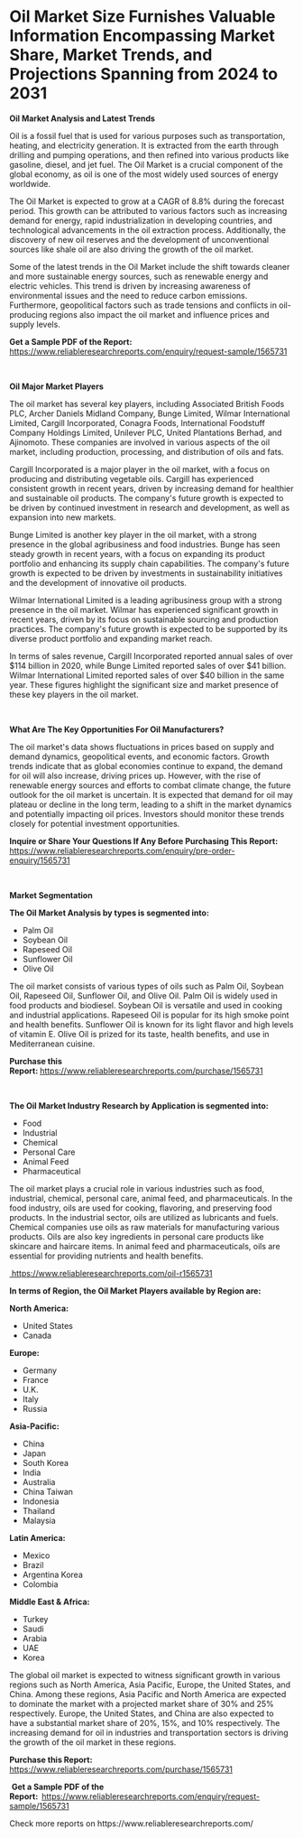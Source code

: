 <p><h1>Oil Market Size Furnishes Valuable Information Encompassing Market Share, Market Trends, and Projections Spanning from 2024 to 2031</h1></p><p><strong>Oil Market Analysis and Latest Trends</strong></p>
<p><p>Oil is a fossil fuel that is used for various purposes such as transportation, heating, and electricity generation. It is extracted from the earth through drilling and pumping operations, and then refined into various products like gasoline, diesel, and jet fuel. The Oil Market is a crucial component of the global economy, as oil is one of the most widely used sources of energy worldwide.</p><p>The Oil Market is expected to grow at a CAGR of 8.8% during the forecast period. This growth can be attributed to various factors such as increasing demand for energy, rapid industrialization in developing countries, and technological advancements in the oil extraction process. Additionally, the discovery of new oil reserves and the development of unconventional sources like shale oil are also driving the growth of the oil market.</p><p>Some of the latest trends in the Oil Market include the shift towards cleaner and more sustainable energy sources, such as renewable energy and electric vehicles. This trend is driven by increasing awareness of environmental issues and the need to reduce carbon emissions. Furthermore, geopolitical factors such as trade tensions and conflicts in oil-producing regions also impact the oil market and influence prices and supply levels.</p></p>
<p><strong>Get a Sample PDF of the Report:&nbsp;</strong> <a href="https://www.reliableresearchreports.com/enquiry/request-sample/1565731">https://www.reliableresearchreports.com/enquiry/request-sample/1565731</a></p>
<p>&nbsp;</p>
<p><strong>Oil Major Market Players</strong></p>
<p><p>The oil market has several key players, including Associated British Foods PLC, Archer Daniels Midland Company, Bunge Limited, Wilmar International Limited, Cargill Incorporated, Conagra Foods, International Foodstuff Company Holdings Limited, Unilever PLC, United Plantations Berhad, and Ajinomoto. These companies are involved in various aspects of the oil market, including production, processing, and distribution of oils and fats.</p><p>Cargill Incorporated is a major player in the oil market, with a focus on producing and distributing vegetable oils. Cargill has experienced consistent growth in recent years, driven by increasing demand for healthier and sustainable oil products. The company's future growth is expected to be driven by continued investment in research and development, as well as expansion into new markets.</p><p>Bunge Limited is another key player in the oil market, with a strong presence in the global agribusiness and food industries. Bunge has seen steady growth in recent years, with a focus on expanding its product portfolio and enhancing its supply chain capabilities. The company's future growth is expected to be driven by investments in sustainability initiatives and the development of innovative oil products.</p><p>Wilmar International Limited is a leading agribusiness group with a strong presence in the oil market. Wilmar has experienced significant growth in recent years, driven by its focus on sustainable sourcing and production practices. The company's future growth is expected to be supported by its diverse product portfolio and expanding market reach.</p><p>In terms of sales revenue, Cargill Incorporated reported annual sales of over $114 billion in 2020, while Bunge Limited reported sales of over $41 billion. Wilmar International Limited reported sales of over $40 billion in the same year. These figures highlight the significant size and market presence of these key players in the oil market.</p></p>
<p>&nbsp;</p>
<p><strong>What Are The Key Opportunities For Oil Manufacturers?</strong></p>
<p><p>The oil market's data shows fluctuations in prices based on supply and demand dynamics, geopolitical events, and economic factors. Growth trends indicate that as global economies continue to expand, the demand for oil will also increase, driving prices up. However, with the rise of renewable energy sources and efforts to combat climate change, the future outlook for the oil market is uncertain. It is expected that demand for oil may plateau or decline in the long term, leading to a shift in the market dynamics and potentially impacting oil prices. Investors should monitor these trends closely for potential investment opportunities.</p></p>
<p><strong>Inquire or Share Your Questions If Any Before Purchasing This Report:</strong> <a href="https://www.reliableresearchreports.com/enquiry/pre-order-enquiry/1565731">https://www.reliableresearchreports.com/enquiry/pre-order-enquiry/1565731</a></p>
<p>&nbsp;</p>
<p><strong>Market Segmentation</strong></p>
<p><strong>The Oil Market Analysis by types is segmented into:</strong></p>
<p><ul><li>Palm Oil</li><li>Soybean Oil</li><li>Rapeseed Oil</li><li>Sunflower Oil</li><li>Olive Oil</li></ul></p>
<p><p>The oil market consists of various types of oils such as Palm Oil, Soybean Oil, Rapeseed Oil, Sunflower Oil, and Olive Oil. Palm Oil is widely used in food products and biodiesel. Soybean Oil is versatile and used in cooking and industrial applications. Rapeseed Oil is popular for its high smoke point and health benefits. Sunflower Oil is known for its light flavor and high levels of vitamin E. Olive Oil is prized for its taste, health benefits, and use in Mediterranean cuisine.</p></p>
<p><strong>Purchase this Report:&nbsp;</strong><a href="https://www.reliableresearchreports.com/purchase/1565731">https://www.reliableresearchreports.com/purchase/1565731</a></p>
<p>&nbsp;</p>
<p><strong>The Oil Market Industry Research by Application is segmented into:</strong></p>
<p><ul><li>Food</li><li>Industrial</li><li>Chemical</li><li>Personal Care</li><li>Animal Feed</li><li>Pharmaceutical</li></ul></p>
<p><p>The oil market plays a crucial role in various industries such as food, industrial, chemical, personal care, animal feed, and pharmaceuticals. In the food industry, oils are used for cooking, flavoring, and preserving food products. In the industrial sector, oils are utilized as lubricants and fuels. Chemical companies use oils as raw materials for manufacturing various products. Oils are also key ingredients in personal care products like skincare and haircare items. In animal feed and pharmaceuticals, oils are essential for providing nutrients and health benefits.</p></p>
<p><a href="https://www.reliableresearchreports.com/oil-r1565731">&nbsp;https://www.reliableresearchreports.com/oil-r1565731</a></p>
<p><strong>In terms of Region, the Oil Market Players available by Region are:</strong></p>
<p>
    <p> <strong> North America: </strong>
        <ul>
            <li>United States</li>
            <li>Canada</li>
        </ul>
        </p> 
    <p> <strong> Europe: </strong>
        <ul>
            <li>Germany</li>
            <li>France</li>
            <li>U.K.</li>
            <li>Italy</li>
            <li>Russia</li>
        </ul>
        </p> 
    <p> <strong> Asia-Pacific: </strong>
        <ul>
            <li>China</li>
            <li>Japan</li>
            <li>South Korea</li>
            <li>India</li>
            <li>Australia</li>
            <li>China Taiwan</li>
            <li>Indonesia</li>
            <li>Thailand</li>
            <li>Malaysia</li>
        </ul>
        </p> 
    <p> <strong> Latin America: </strong>
        <ul>
            <li>Mexico</li>
            <li>Brazil</li>
            <li>Argentina Korea</li>
            <li>Colombia</li>
        </ul>
        </p> 
    <p> <strong> Middle East & Africa: </strong>
        <ul>
            <li>Turkey</li>
            <li>Saudi</li>
            <li>Arabia</li>
            <li>UAE</li>
            <li>Korea</li>
        </ul>
    </p>
    </p>
<p><p>The global oil market is expected to witness significant growth in various regions such as North America, Asia Pacific, Europe, the United States, and China. Among these regions, Asia Pacific and North America are expected to dominate the market with a projected market share of 30% and 25% respectively. Europe, the United States, and China are also expected to have a substantial market share of 20%, 15%, and 10% respectively. The increasing demand for oil in industries and transportation sectors is driving the growth of the oil market in these regions.</p></p>
<p><strong>Purchase this Report: </strong><a href="https://www.reliableresearchreports.com/purchase/1565731">https://www.reliableresearchreports.com/purchase/1565731</a></p>
<p>&nbsp;<strong>Get a Sample PDF of the Report:&nbsp;&nbsp;</strong><a href="https://www.reliableresearchreports.com/enquiry/request-sample/1565731">https://www.reliableresearchreports.com/enquiry/request-sample/1565731</a></p>
<p><strong></strong></p>
<p>Check more reports on https://www.reliableresearchreports.com/</p>